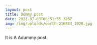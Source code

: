 ```yaml
---
layout: post
title: Dummy post
date: 2021-07-03T06:51:55.326Z
img: /img/uploads/earth-216834_1920.jpg
---
```

It is A Adummy post